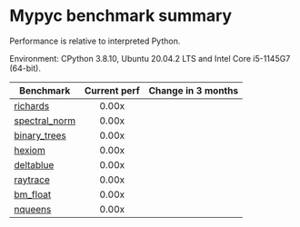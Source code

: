 # Mypyc benchmark summary

Performance is relative to interpreted Python.

Environment: CPython 3.8.10, Ubuntu 20.04.2 LTS and Intel Core i5-1145G7 (64-bit).

| Benchmark | Current perf | Change in 3 months |
| --- | :---: | :---: |
| [richards](benchmarks/richards.md) | 0.00x |  |
| [spectral_norm](benchmarks/spectral_norm.md) | 0.00x |  |
| [binary_trees](benchmarks/binary_trees.md) | 0.00x |  |
| [hexiom](benchmarks/hexiom.md) | 0.00x |  |
| [deltablue](benchmarks/deltablue.md) | 0.00x |  |
| [raytrace](benchmarks/raytrace.md) | 0.00x |  |
| [bm_float](benchmarks/bm_float.md) | 0.00x |  |
| [nqueens](benchmarks/nqueens.md) | 0.00x |  |
